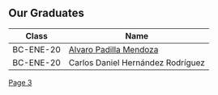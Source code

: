 ## Our Graduates

Class | Name 
--- | --- |
BC-ENE-20 | [Alvaro Padilla Mendoza](https://github.com/bright-coders/certificates/blob/master/img/resume.html)
BC-ENE-20 | Carlos Daniel Hernández Rodríguez

<a href="https://github.com/bright-coders/certificates/blob/master/img/resume.html">Page 3</a>
